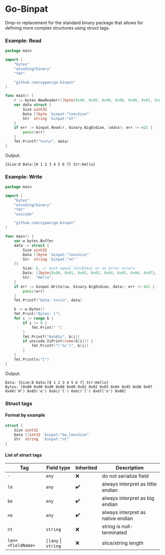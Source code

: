 # Go-Binpat

Drop-in replacement for the standard binary package that allows for defining more complex structures using struct tags.

### Example: Read
```go
package main

import (
	"bytes"
	"encoding/binary"
	"fmt"

	"github.com/xypwn/go-binpat"
)

func main() {
	r := bytes.NewReader([]byte{0x00, 0x00, 0x00, 0x08, 0x00, 0x01, 0x02, 0x03, 0x04, 0x05, 0x06, 0x07, 'H', 'e', 'l', 'l', 'o', 0x00})
	var data struct {
		Size uint32
		Data []byte `binpat:"len=Size"`
		Str  string `binpat:"nt"`
	}
	if err := binpat.Read(r, binary.BigEndian, &data); err != nil {
		panic(err)
	}
	fmt.Printf("%+v\n", data)
}
```

Output:
```
{Size:8 Data:[0 1 2 3 4 5 6 7] Str:Hello}
```

### Example: Write
```go
package main

import (
	"bytes"
	"encoding/binary"
	"fmt"
	"unicode"

	"github.com/xypwn/go-binpat"
)

func main() {
	var w bytes.Buffer
	data := struct {
		Size uint32
		Data []byte `binpat:"len=Size"`
		Str  string `binpat:"nt"`
	}{
		Size: 8, // must equal len(Data) or an error occurs
		Data: []byte{0x00, 0x01, 0x02, 0x03, 0x04, 0x05, 0x06, 0x07},
		Str:  "Hello",
	}
	if err := binpat.Write(&w, binary.BigEndian, data); err != nil {
		panic(err)
	}
	fmt.Printf("Data: %+v\n", data)

	b := w.Bytes()
	fmt.Print("Bytes: [")
	for i := range b {
		if i != 0 {
			fmt.Print(" ")
		}
		fmt.Printf("0x%02x", b[i])
		if unicode.IsPrint(rune(b[i])) {
			fmt.Printf("('%c')", b[i])
		}
	}
	fmt.Println("]")
}
```

Output:
```
Data: {Size:8 Data:[0 1 2 3 4 5 6 7] Str:Hello}
Bytes: [0x00 0x00 0x00 0x08 0x00 0x01 0x02 0x03 0x04 0x05 0x06 0x07 0x48('H') 0x65('e') 0x6c('l') 0x6c('l') 0x6f('o') 0x00]
```

### Struct tags
#### Format by example
```go
struct {
    Size uint32
    Data []int32 `binpat:"be,len=Size"`
    Str  string  `binpat:"nt"`
}
```

#### List of struct tags
| Tag                           | Field type          | Inherited | Description                         |
|-------------------------------|---------------------|-----------|-------------------------------------|
| `-`                           | `any`               | ❌        | do not serialize field              |
| `le`                          | `any`               | ✔️        | always interpret as little endian   |
| `be`                          | `any`               | ✔️        | always interpret as big endian      |
| `ne`                          | `any`               | ✔️        | always interpret as native endian   |
| `nt`                          | `string`            | ❌        | string is null-terminated           |
| `len=<FieldName>`             | `[]any` \| `string` | ❌        | slice/string length                 |